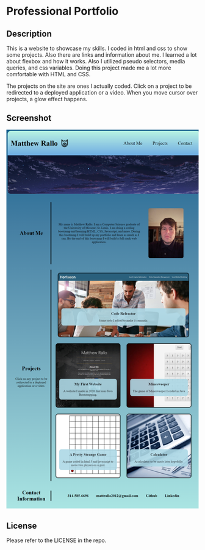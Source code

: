 # Professional Portfolio

## Description

This is a website to showcase my skills. I coded in html and css to show some projects. Also there are links and information about me. I learned a lot about flexbox and how it works. Also I utilized pseudo selectors, media queries, and css variables. Doing this project made me a lot more comfortable with HTML and CSS.

The projects on the site are ones I actually coded. Click on a project to be redirected to a deployed application or a video. When you move cursor over projects, a glow effect happens.

## Screenshot

![alt text](assets/images/screenshot.png)

## License

Please refer to the LICENSE in the repo.